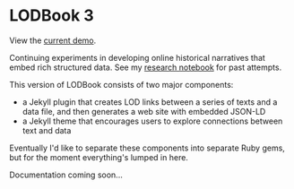 # LODBook 3

View the [current demo](https://wragge.github.io/lodbook-james-minahan/chapters/chapter-1/).

Continuing experiments in developing online historical narratives that embed rich structured data. See my [research notebook](https://timsherratt.org/research-notebook/lodbooks/) for past attempts.

This version of LODBook consists of two major components:

* a Jekyll plugin that creates LOD links between a series of texts and a data file, and then generates a web site with embedded JSON-LD
* a Jekyll theme that encourages users to explore connections between text and data

Eventually I'd like to separate these components into separate Ruby gems, but for the moment everything's lumped in here.

Documentation coming soon...
